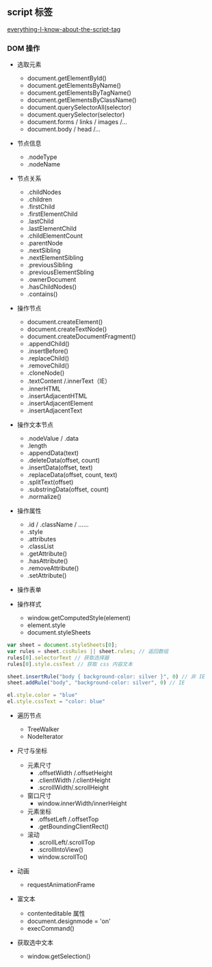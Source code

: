 ## script 标签

[everything-I-know-about-the-script-tag](https://eager.io/blog/everything-I-know-about-the-script-tag/)


### DOM 操作

- 选取元素
  + document.getElementById()
  + document.getElementsByName()
  + document.getElementsByTagName()
  + document.getElementsByClassName()
  + document.querySelectorAll(selector)
  + document.querySelector(selector)
  + document.forms / links / images /...
  + document.body / head /...

- 节点信息
  + .nodeType
  + .nodeName

- 节点关系
  + .childNodes
  + .children
  + .firstChild
  + .firstElementChild
  + .lastChild
  + .lastElementChild
  + .childElementCount
  + .parentNode
  + .nextSibling
  + .nextElementSibling
  + .previousSibling
  + .previousElementSbling
  + .ownerDocument
  + .hasChildNodes()
  + .contains()

- 操作节点
  + document.createElement()
  + document.createTextNode()
  + document.createDocumentFragment()
  + .appendChild()
  + .insertBefore()
  + .replaceChild()
  + .removeChild()
  + .cloneNode()
  + .textContent /.innerText（IE）
  + .innerHTML
  + .insertAdjacentHTML
  + .insertAdjacentElement
  + .insertAdjacentText

- 操作文本节点
  + .nodeValue / .data
  + .length
  + .appendData(text)
  + .deleteData(offset, count)
  + .insertData(offset, text)
  + .replaceData(offset, count, text)
  + .splitText(offset)
  + .substringData(offset, count)
  + .normalize()

- 操作属性
  + .id / .className / ……
  + .style
  + .attributes
  + .classList
  + .getAttribute()
  + .hasAttribute()
  + .removeAttribute()
  + .setAttribute()

- 操作表单


- 操作样式
  + window.getComputedStyle(element)
  + element.style
  + document.styleSheets

```js
var sheet = document.styleSheets[0];
var rules = sheet.cssRules || sheet.rules; // 返回数组
rules[0].selectorText // 获取选择器
rules[0].style.cssText // 获取 css 内容文本

sheet.insertRule("body { background-color: silver }", 0) // 非 IE
sheet.addRule("body", "background-color: silver", 0) // IE

el.style.color = "blue"
el.style.cssText = "color: blue"
```

- 遍历节点
  + TreeWalker
  + NodeIterator

- 尺寸与坐标
  + 元素尺寸
    - .offsetWidth /.offsetHeight
    - .clientWidth /.clientHeight
    - .scrollWidth/.scrollHeight
  + 窗口尺寸
    - window.innerWidth/innerHeight
  + 元素坐标
    - .offsetLeft /.offsetTop
    - .getBoundingClientRect()
  + 滚动
    - .scrollLeft/.scrollTop
    - .scrollIntoView()
    - window.scrollTo()

- 动画
  + requestAnimationFrame

- 富文本
  + contenteditable 属性
  + document.designmode = 'on'
  + execCommand()

- 获取选中文本
  + window.getSelection()
